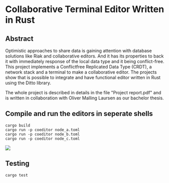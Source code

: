 # Collaborative Terminal Editor Written in Rust
## Abstract
Optimistic approaches to share data is gaining attention with database solutions like Riak and collaborative editors. And it has its properties to back it with immediately response of the local data type and it being conflict-free. This project implements a Conflictfree Replicated Data Type (CRDT), a network stack and a terminal to make a collaborative editor. The projects show that is possible to integrate and have functional editor written in Rust using the Ditto library.

The whole project is described in details in the file "Project report.pdf" and is written in collaboration with Oliver Malling Laursen as our bachelor thesis.

## Compile and run the editors in seperate shells
```
cargo build
cargo run -p coeditor node_a.toml
cargo run -p coeditor node_b.toml
cargo run -p coeditor node_c.toml
```

![](crdt_demo.gif)

## Testing
```
cargo test
```
